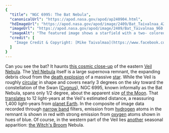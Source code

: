 ```yaml
---
{
  "title": "NGC 6995: The Bat Nebula",
  "canonicalUrl": "https://apod.nasa.gov/apod/ap240904.html",
  "hdImageUrl": "https://apod.nasa.gov/apod/image/2409/Bat_Taivalnaa_4200.jpg",
  "imageUrl": "https://apod.nasa.gov/apod/image/2409/Bat_Taivalnaa_960.jpg",
  "imageAlt": "The featured image shows a starfield with a two- colored nebula in the center. The nebula is colored mostly red and blue. Please see the explanation for more detailed information.",
  "credit": [
    "Image Credit & Copyright: [Mike Taivalmaa](https://www.facebook.com/people/Tux-Forensics/100089369981227/)"
  ]
}
---
```


Can you see the bat? It haunts [this cosmic close-up](https://www.astrobin.com/8goim6/) of the eastern [Veil Nebula](https://en.wikipedia.org/wiki/Veil_Nebula). The [Veil Nebula](https://apod.nasa.gov/apod/ap191031.html) itself is a large supernova remnant, the expanding debris cloud from the [death explosion](https://www.youtube.com/watch?v=OyntBsxoEkA) of a massive [star](https://starchild.gsfc.nasa.gov/docs/StarChild/universe_level1/stars.html). While the Veil is roughly [circular](https://www.mathsisfun.com/algebra/trig-interactive-unit-circle.html) in shape and covers nearly 3 degrees on the sky toward the constellation of the Swan ([Cygnus](https://en.wikipedia.org/wiki/Cygnus_\(constellation\))), NGC 6995, known informally as the Bat Nebula, spans only 1/2 degree, about the apparent size [of the Moon](https://apod.nasa.gov/apod/ap130801.html). That [translates](https://chandra.harvard.edu/photo/scale_distance.html) to 12 light-years at the Veil's estimated distance, a reassuring 1,400 light-years from [planet Earth](https://www.globe.gov/en). In the composite of image data recorded through [narrow band](https://apod.nasa.gov/apod/ap071102.html) filters, emission from [hydrogen](https://periodic.lanl.gov/1.shtml) atoms in the remnant is shown in red with strong emission from [oxygen](https://youtu.be/5Q3ft8OsFaM) atoms shown in hues of blue. Of course, in the western part of the Veil lies [another](https://i.ytimg.com/vi/1Kl4rNUTWCA/hqdefault.jpg) seasonal apparition: [the Witch's Broom](https://apod.nasa.gov/apod/ap180408.html) Nebula.
